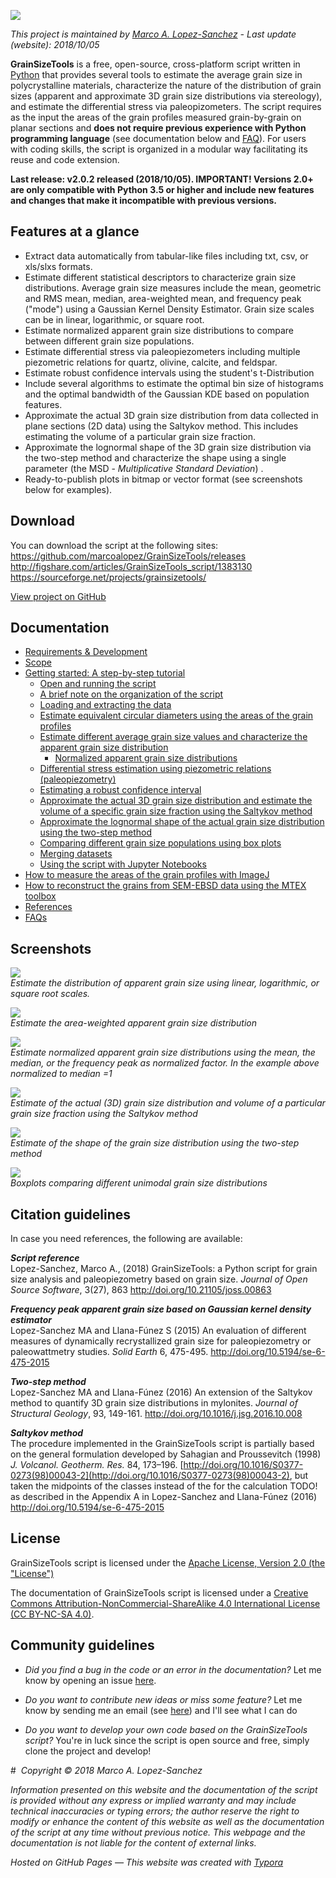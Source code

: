 ![](https://raw.githubusercontent.com/marcoalopez/GrainSizeTools/master/FIGURES/new_header.png)

*This project is maintained by [Marco A. Lopez-Sanchez](https://marcoalopez.github.io/) - Last update (website): 2018/10/05*  

**GrainSizeTools** is a free, open-source, cross-platform script written in [Python](https://www.python.org/) that provides several tools to estimate the average grain size in polycrystalline materials, characterize the nature of the distribution of grain sizes (apparent and approximate 3D grain size distributions via stereology), and estimate the differential stress via paleopizometers. The script requires as the input the areas of the grain profiles measured grain-by-grain on planar sections and **does not require previous experience with Python programming language** (see documentation below and [FAQ](https://github.com/marcoalopez/GrainSizeTools/blob/master/DOCS/FAQ.md)). For users with coding skills, the script is organized in a modular way facilitating its reuse and code extension.

**Last release: v2.0.2 released (2018/10/05). IMPORTANT! Versions 2.0+ are only compatible with Python 3.5 or higher and include new features and changes that make it incompatible with previous versions.** 


## Features at a glance

- Extract data automatically from tabular-like files including txt, csv, or xls/slxs formats.
- Estimate different statistical descriptors to characterize grain size distributions. Average grain size measures include the mean, geometric and RMS mean, median, area-weighted mean, and frequency peak ("mode") using a Gaussian Kernel Density Estimator. Grain size scales can be in linear, logarithmic, or square root.
- Estimate normalized apparent grain size distributions to compare between different grain size populations.
- Estimate differential stress via paleopiezometers including multiple piezometric relations for quartz, olivine, calcite, and feldspar.
- Estimate robust confidence intervals using the student's t-Distribution
- Include several algorithms to estimate the optimal bin size of histograms and the optimal bandwidth of the Gaussian KDE based on population features.
- Approximate the actual 3D grain size distribution from data collected in plane sections (2D data) using the Saltykov method. This includes estimating the volume of a particular grain size fraction.
- Approximate the lognormal shape of the 3D grain size distribution via the two-step method and characterize the shape using a single parameter (the MSD - *Multiplicative Standard Deviation*) .
- Ready-to-publish plots in bitmap or vector format (see screenshots below for examples).

## Download

You can download the script at the following sites:  
https://github.com/marcoalopez/GrainSizeTools/releases  
http://figshare.com/articles/GrainSizeTools_script/1383130  
https://sourceforge.net/projects/grainsizetools/

[View project on GitHub](https://github.com/marcoalopez/GrainSizeTools)

## Documentation

* [Requirements & Development](https://github.com/marcoalopez/GrainSizeTools/blob/master/DOCS/Requirements.md)
* [Scope](https://github.com/marcoalopez/GrainSizeTools/blob/master/DOCS/Scope.md)
* [Getting started: A step-by-step tutorial](https://github.com/marcoalopez/GrainSizeTools/blob/master/DOCS/brief_tutorial.md)
    - [Open and running the script](https://github.com/marcoalopez/GrainSizeTools/blob/master/DOCS/brief_tutorial.md#open-and-running-the-script)
    - [A brief note on the organization of the script](https://github.com/marcoalopez/GrainSizeTools/blob/master/DOCS/brief_tutorial.md#a-brief-note-on-the-organization-of-the-script)
    - [Loading and extracting the data](https://github.com/marcoalopez/GrainSizeTools/blob/master/DOCS/brief_tutorial.md#loading-and-extracting-the-data)
    - [Estimate equivalent circular diameters using the areas of the grain profiles](https://github.com/marcoalopez/GrainSizeTools/blob/master/DOCS/brief_tutorial.md#estimate-the-equivalent-circular-diameters-from-the-areas-of-the-grain-profiles)
    - [Estimate different average grain size values and characterize the apparent grain size distribution](https://github.com/marcoalopez/GrainSizeTools/blob/master/DOCS/brief_tutorial.md#estimate-different-average-grain-size-values-and-characterize-the-apparent-grain-size-distribution)
      - [Normalized apparent grain size distributions](https://github.com/marcoalopez/GrainSizeTools/blob/master/DOCS/brief_tutorial.md#normalized-apparent-grain-size-distributions)
    - [Differential stress estimation using piezometric relations (paleopiezometry)](https://github.com/marcoalopez/GrainSizeTools/blob/master/DOCS/brief_tutorial.md#differential-stress-estimation-using-piezometric-relations-paleopiezometry)
    - [Estimating a robust confidence interval](https://github.com/marcoalopez/GrainSizeTools/blob/master/DOCS/brief_tutorial.md#estimating-a-robust-confidence-interval)
    - [Approximate the actual 3D grain size distribution and estimate the volume of a specific grain size fraction using the Saltykov method](https://github.com/marcoalopez/GrainSizeTools/blob/master/DOCS/brief_tutorial.md#approximate-the-actual-3d-grain-size-distribution-and-estimate-the-volume-of-a-specific-grain-size-fraction-using-the-saltykov-method)
    - [Approximate the lognormal shape of the actual grain size distribution using the two-step method](https://github.com/marcoalopez/GrainSizeTools/blob/master/DOCS/brief_tutorial.md#approximate-the-lognormal-shape-of-the-actual-grain-size-distribution-using-the-two-step-method)
    - [Comparing different grain size populations using box plots](https://github.com/marcoalopez/GrainSizeTools/blob/master/DOCS/brief_tutorial.md#comparing-different-grain-size-populations-using-box-plots)
    - [Merging datasets](https://github.com/marcoalopez/GrainSizeTools/blob/master/DOCS/brief_tutorial.md#merging-datasets)
    - [Using the script with Jupyter Notebooks](https://github.com/marcoalopez/GrainSizeTools/blob/master/DOCS/brief_tutorial.md#jupyter-notebooks)
* [How to measure the areas of the grain profiles with ImageJ](https://github.com/marcoalopez/GrainSizeTools/blob/master/DOCS/imageJ_tutorial.md)
* [How to reconstruct the grains from SEM-EBSD data using the MTEX toolbox](https://github.com/marcoalopez/GrainSizeTools/blob/master/DOCS/ebsd_mtex_tutorial.md)
* [References](https://github.com/marcoalopez/GrainSizeTools/blob/master/DOCS/references.md)
* [FAQs](https://github.com/marcoalopez/GrainSizeTools/blob/master/DOCS/FAQ.md)

## Screenshots

![](https://github.com/marcoalopez/GrainSizeTools/blob/master/FIGURES/diff_scales_tre.png?raw=true)  
*Estimate the distribution of apparent grain size using linear, logarithmic, or square root scales.*

![](https://github.com/marcoalopez/GrainSizeTools/blob/master/FIGURES/area_weighted.png?raw=true)  
*Estimate the area-weighted apparent grain size distribution*

![](https://github.com/marcoalopez/GrainSizeTools/blob/master/FIGURES/norm_median.png?raw=true)  
*Estimate normalized apparent grain size distributions using the mean, the median, or the frequency peak as normalized factor. In the example above normalized to median =1*

![](https://github.com/marcoalopez/GrainSizeTools/blob/master/FIGURES/figure_2.png?raw=true)  
*Estimate of the actual (3D) grain size distribution and volume of a particular grain size fraction using the Saltykov method*

![](https://github.com/marcoalopez/GrainSizeTools/blob/master/FIGURES/2step.png?raw=true)   
*Estimate of the shape of the grain size distribution using the two-step method*

![](https://raw.githubusercontent.com/marcoalopez/GrainSizeTools/master/FIGURES/readme05.png)  
*Boxplots comparing different unimodal grain size distributions*

## Citation guidelines

In case you need references, the following are available:

***Script reference***   
Lopez-Sanchez, Marco A., (2018) GrainSizeTools: a Python script for grain size analysis and paleopiezometry based on grain size. *Journal of Open Source Software*, 3(27), 863 http://doi.org/10.21105/joss.00863

***Frequency peak apparent grain size based on Gaussian kernel density estimator***  
Lopez-Sanchez MA and Llana-Fúnez S (2015) An evaluation of different measures of dynamically recrystallized grain size for paleopiezometry or paleowattmetry studies. *Solid Earth* 6, 475-495. http://doi.org/10.5194/se-6-475-2015

***Two-step method***  
Lopez-Sanchez MA and Llana-Fúnez (2016) An extension of the Saltykov method to quantify 3D grain size distributions in mylonites. *Journal of Structural Geology*, 93, 149-161. http://doi.org/10.1016/j.jsg.2016.10.008

***Saltykov method***  
The procedure implemented in the GrainSizeTools script is partially based on the general formulation developed by Sahagian and Proussevitch (1998) *J. Volcanol. Geotherm. Res.* 84, 173–196. [http://doi.org/10.1016/S0377-0273(98)00043-2](http://doi.org/10.1016/S0377-0273(98)00043-2), but taken the midpoints of the classes instead of the for the calculation TODO! as described in the Appendix A in Lopez-Sanchez and Llana-Fúnez (2016) http://doi.org/10.5194/se-6-475-2015

## License

GrainSizeTools script is licensed under the [Apache License, Version 2.0 (the "License")](http://www.apache.org/licenses/LICENSE-2.0)

The documentation of GrainSizeTools script is licensed under a [Creative Commons Attribution-NonCommercial-ShareAlike 4.0 International License (CC BY-NC-SA 4.0)](https://creativecommons.org/licenses/by-nc-sa/4.0/). 

## Community guidelines

- *Did you find a bug in the code or an error in the documentation?* Let me know by opening an issue [here](https://github.com/marcoalopez/GrainSizeTools/issues).

- *Do you want to contribute new ideas or miss some feature?* Let me know by sending me an email (see [here](https://github.com/marcoalopez )) and I'll see what I can do
- *Do you want to develop your own code based on the GrainSizeTools script?* You're in luck since the script is open source and free, simply clone the project and develop!

# 
*Copyright © 2018 Marco A. Lopez-Sanchez*  

*Information presented on this website and the documentation of the script is provided without any express or implied warranty and may include technical inaccuracies or typing errors; the author reserve the right to modify or enhance the content of this website as well as the documentation of the script at any time without previous notice. This webpage and the documentation is not liable for the content of external links.*  

*Hosted on GitHub Pages — This website was created with [Typora](https://typora.io/)*